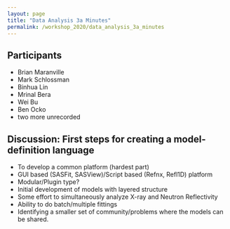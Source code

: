 ```yaml
---
layout: page
title: "Data Analysis 3a Minutes"
permalink: /workshop_2020/data_analysis_3a_minutes
---
```


## Participants
- Brian Maranville
- Mark Schlossman
- Binhua Lin
- Mrinal Bera
- Wei Bu
- Ben Ocko
- two more unrecorded

## Discussion: First steps for creating a model-definition language
- To develop a common platform (hardest part)
- GUI based (SASFit, SASView)/Script based (Refnx, Refl1D) platform
- Modular/Plugin type?
- Initial development of models with layered structure
- Some effort to simultaneously analyze X-ray and Neutron Reflectivity
- Ability to do batch/multiple fittings 
- Identifying a smaller set of community/problems where the models can be shared.
